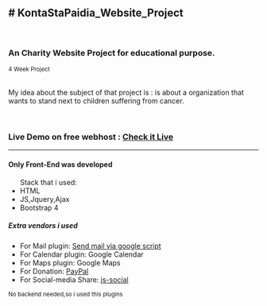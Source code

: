 <h2># KontaStaPaidia_Website_Project</h2>
<br>
<h3>An Charity Website Project  for educational purpose.</h3>
<small>4 Week Project</small>
<br>
<br>
     <p>My idea about the subject of that project is : is about a organization that wants to stand next to children suffering from cancer.</p>
     <br>
     <h3>Live Demo on free webhost : <a href="https://kontastapaidia.000webhostapp.com/index.html">Check it Live</a>
  <br>
  <hr>
  <h4>Only Front-End was developed</h4>
       <ul> 
              Stack that i used:
              <li>HTML</li>
              <li>JS,Jquery,Ajax</li>
              <li>Bootstrap 4</li>
       </ul>
       <h5>Extra vendors i used</h5>
       <ul>
            <li>For Mail plugin: <a href="https://www.npmjs.com/package/html-form-send-email-via-google-script-without-server">Send mail via google script</a></li>
     <li>For Calendar plugin: Google Calendar</li>
     <li>For Maps plugin: Google Maps</li>
     <li>For Donation: <a href="https://developer.paypal.com/">PayPal</a></li>
     <li>For Social-media Share: <a href="http://js-socials.com/docs/">js-social</a> </li>   
      </ul>
       
  <small>No backend needed,so i used this plugins</small>
